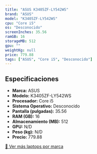 ```yaml
---
title: "ASUS K3405ZF-LY542WS"
brand: "ASUS"
model: "K3405ZF-LY542WS"
cpu: "Core i5"
os: "Desconocido"
screenInches: 35.56
ramGB: 16
storageMB: 512
gpu: ""
weightKg: null
price: 779.88
tags: ["ASUS", "Core i5", "Desconocido"]
---
```

## Especificaciones

- **Marca:** ASUS
- **Modelo:** K3405ZF-LY542WS
- **Procesador:** Core i5
- **Sistema Operativo:** Desconocido
- **Pantalla (pulgadas):** 35.56
- **RAM (GB):** 16
- **Almacenamiento (MB):** 512
- **GPU:** N/D
- **Peso (kg):** N/D
- **Precio:** 779.88

[:rocket: Ver más laptops por marca](/brand/asus)
